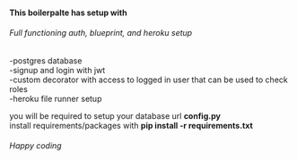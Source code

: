 <h4>This boilerpalte has setup with</h4>
<h6>Full functioning auth, blueprint, and heroku setup</h6>
-postgres database </br>
-signup and login with jwt</br>
-custom decorator with access to logged in user that can be used to check roles</br>
-heroku file runner setup

you will be required to setup your database url <b>config.py</b> </br>
install requirements/packages with <b>pip install -r requirements.txt</b>

<h6>Happy coding</h6>